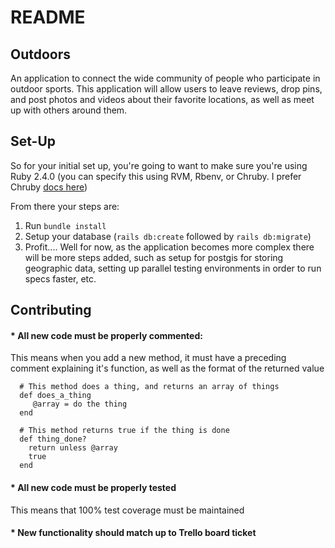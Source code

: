 # README

## Outdoors

An application to connect the wide community of people who participate
in outdoor sports. This application will allow users to leave reviews, drop pins,
and post photos and videos about their favorite locations, as well as meet up
with others around them.

## Set-Up

So for your initial set up, you're going to want to make sure you're using
Ruby 2.4.0 (you can specify this using RVM, Rbenv, or Chruby. I prefer Chruby [docs here](https://github.com/postmodern/chruby))

From there your steps are:
1. Run `bundle install`
2. Setup your database (`rails db:create` followed by `rails db:migrate`)
3. Profit.... Well for now, as the application becomes more complex there will be more steps added,
such as setup for postgis for storing geographic data, setting up parallel testing environments
in order to run specs faster, etc.

## Contributing

#### * All new code must be properly commented:
  This means when you add a new method, it must have a preceding comment explaining it's function,
  as well as the format of the returned value

  ```
    # This method does a thing, and returns an array of things
    def does_a_thing
       @array = do the thing
    end

    # This method returns true if the thing is done
    def thing_done?
      return unless @array
      true
    end
  ```
#### * All new code must be properly tested
  This means that 100% test coverage must be maintained

#### * New functionality should match up to Trello board ticket
